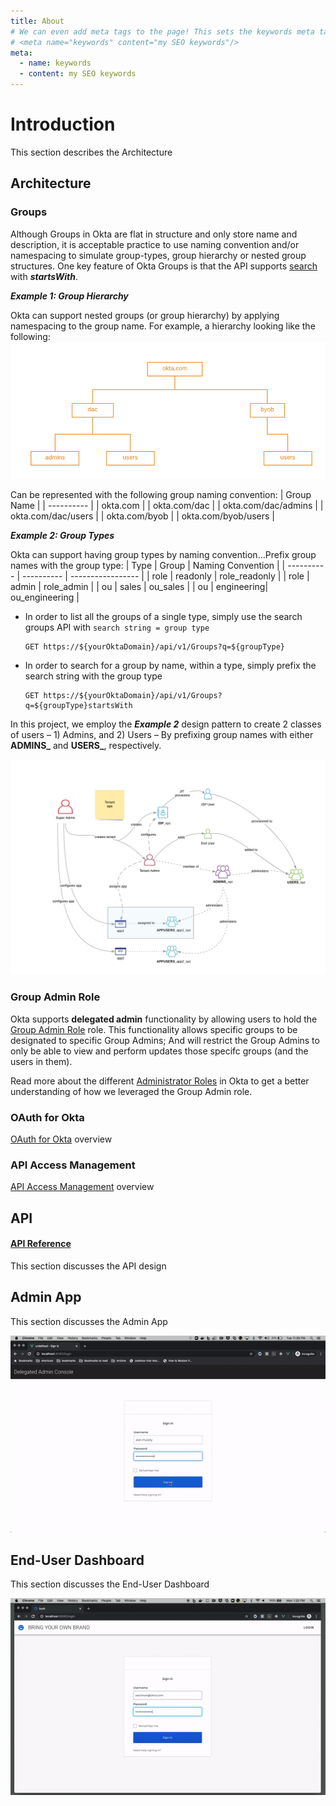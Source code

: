 ```yaml
---
title: About
# We can even add meta tags to the page! This sets the keywords meta tag.
# <meta name="keywords" content="my SEO keywords"/>
meta:
  - name: keywords
  - content: my SEO keywords
---
```


# Introduction
This section describes the Architecture

## Architecture
### Groups
Although Groups in Okta are flat in structure and only store name and description, it is acceptable practice to use naming convention and/or namespacing to simulate group-types, group hierarchy or nested group structures. One key feature of Okta Groups is that the API supports [search](https://developer.okta.com/docs/reference/api/groups/#search-groups) with ***startsWith***. 

***Example 1: Group Hierarchy***

Okta can support nested groups (or group hierarchy) by applying namespacing to the group name. For example, a hierarchy looking like the following:
![alt text](./images/groups-example1.png)

Can be represented with the following group naming convention:
| Group Name |
| ---------- |
| okta.com   |
| okta.com/dac |
| okta.com/dac/admins  |
| okta.com/dac/users  |
| okta.com/byob |
| okta.com/byob/users |


***Example 2: Group Types***

Okta can support having group types by naming convention...Prefix group names with the group type:
| Type       | Group      | Naming Convention |
| ---------- | ---------- | ----------------- |
| role       |  readonly  |  role_readonly    |
| role       |  admin     |  role_admin       |
| ou         |  sales     |  ou_sales         |
| ou         | engineering|  ou_engineering   |
* In order to list all the groups of a single type, simply use the search groups API with `search string = group type`
    ```
    GET https://${yourOktaDomain}/api/v1/Groups?q=${groupType}
    ```
* In order to search for a group by name, within a type, simply prefix the search string with the group type
    ```
    GET https://${yourOktaDomain}/api/v1/Groups?q=${groupType}startsWith
    ```

In this project, we employ the ***Example 2*** design pattern to create 2 classes of users – 1) Admins, and 2) Users – By prefixing group names with either **ADMINS_** and **USERS_**, respectively.

![alt text](./images/dac-map.png)

### Group Admin Role
Okta supports **delegated admin** functionality by allowing users to hold the [Group Admin Role](https://help.okta.com/en/prod/Content/Topics/Security/admin-role-groupadmin.htm) role. This functionality allows specific groups to be designated to specific Group Admins; And will restrict the Group Admins to only be able to view and perform updates those specifc groups (and the users in them).

Read more about the different [Administrator Roles](https://help.okta.com/en/prod/Content/Topics/Security/Administrators.htm) in Okta to get a better understanding of how we leveraged the Group Admin role.

### OAuth for Okta
[OAuth for Okta](https://developer.okta.com/docs/guides/implement-oauth-for-okta/overview/) overview

### API Access Management
[API Access Management](https://developer.okta.com/docs/concepts/api-access-management/) overview

## API
#### [API Reference](/api)
This section discusses the API design

## Admin App
This section discusses the Admin App

![alt text](./images/dac-demo.gif)


## End-User Dashboard
This section discusses the End-User Dashboard

![alt text](./images/byob-demo.gif)

